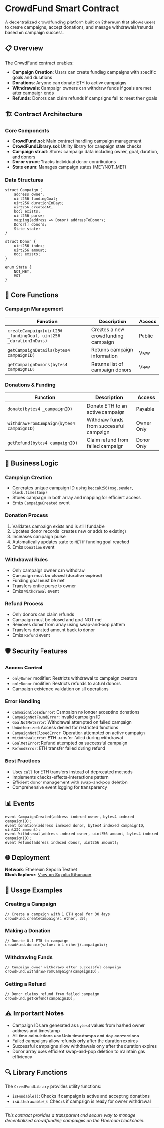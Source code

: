 # CrowdFund Smart Contract

A decentralized crowdfunding platform built on Ethereum that allows users to create campaigns, accept donations, and manage withdrawals/refunds based on campaign success.

## 📋 Overview

The CrowdFund contract enables:
- **Campaign Creation**: Users can create funding campaigns with specific goals and durations
- **Donations**: Anyone can donate ETH to active campaigns
- **Withdrawals**: Campaign owners can withdraw funds if goals are met after campaign ends
- **Refunds**: Donors can claim refunds if campaigns fail to meet their goals

## 🏗️ Contract Architecture

### Core Components

- **CrowdFund.sol**: Main contract handling campaign management
- **CrowdFundLibrary.sol**: Utility library for campaign state checks
- **Campaign struct**: Stores campaign data including owner, goal, duration, and donors
- **Donor struct**: Tracks individual donor contributions
- **State enum**: Manages campaign states (MET/NOT_MET)

### Data Structures

```solidity
struct Campaign {
    address owner;
    uint256 fundingGoal;
    uint256 durationInDays;
    uint256 createdAt;
    bool exists;
    uint256 purse;
    mapping(address => Donor) addressToDonors;
    Donor[] donors;
    State state;
}

struct Donor {
    uint256 index;
    uint256 amount;
    bool exists;
}

enum State {
    NOT_MET,
    MET
}
```

## 🔧 Core Functions

### Campaign Management

| Function | Description | Access |
|----------|-------------|---------|
| `createCampaign(uint256 _fundingGoal, uint256 _durationInDays)` | Creates a new crowdfunding campaign | Public |
| `getCampaignDetails(bytes4 campaignID)` | Returns campaign information | View |
| `getCampaignDonors(bytes4 campaignID)` | Returns list of campaign donors | View |

### Donations & Funding

| Function | Description | Access |
|----------|-------------|---------|
| `donate(bytes4 _campaignID)` | Donate ETH to an active campaign | Payable |
| `withdrawFromCampaign(bytes4 campaignID)` | Withdraw funds from successful campaign | Owner Only |
| `getRefund(bytes4 campaignID)` | Claim refund from failed campaign | Donor Only |

## 📜 Business Logic

### Campaign Creation
- Generates unique campaign ID using `keccak256(msg.sender, block.timestamp)`
- Stores campaign in both array and mapping for efficient access
- Emits `CampaignCreated` event

### Donation Process
1. Validates campaign exists and is still fundable
2. Updates donor records (creates new or adds to existing)
3. Increases campaign purse
4. Automatically updates state to `MET` if funding goal reached
5. Emits `Donation` event

### Withdrawal Rules
- Only campaign owner can withdraw
- Campaign must be closed (duration expired)
- Funding goal must be met
- Transfers entire purse to owner
- Emits `Withdrawal` event

### Refund Process
- Only donors can claim refunds
- Campaign must be closed and goal NOT met
- Removes donor from array using swap-and-pop pattern
- Transfers donated amount back to donor
- Emits `Refund` event

## 🛡️ Security Features

### Access Control
- `onlyOwner` modifier: Restricts withdrawal to campaign creators
- `onlyDonor` modifier: Restricts refunds to actual donors
- Campaign existence validation on all operations

### Error Handling
- `CampaignClosedError`: Campaign no longer accepting donations
- `CampaignNotFoundError`: Invalid campaign ID
- `GoalNotMetError`: Withdrawal attempted on failed campaign
- `UnAuthorized`: Access denied for restricted functions
- `CampaignNotClosedError`: Operation attempted on active campaign
- `WithdrawalError`: ETH transfer failed during withdrawal
- `GoalMetError`: Refund attempted on successful campaign
- `RefundError`: ETH transfer failed during refund

### Best Practices
- Uses `call` for ETH transfers instead of deprecated methods
- Implements checks-effects-interactions pattern
- Efficient donor management with swap-and-pop deletion
- Comprehensive event logging for transparency

## 📊 Events

```solidity
event CampaignCreated(address indexed owner, bytes4 indexed campaignID);
event Donation(address indexed donor, bytes4 indexed campaignID, uint256 amount);
event Withdrawal(address indexed owner, uint256 amount, bytes4 indexed campaignID);
event Refund(address indexed donor, uint256 amount);
```

## 🌐 Deployment

**Network**: Ethereum Sepolia Testnet  
**Block Explorer**: [View on Sepolia Etherscan](https://sepolia.etherscan.io/address/0x4943a769b8ec269b43140ece1db229d231f893e1)

## 📖 Usage Examples

### Creating a Campaign
```solidity
// Create a campaign with 1 ETH goal for 30 days
crowdFund.createCampaign(1 ether, 30);
```

### Making a Donation
```solidity
// Donate 0.1 ETH to campaign
crowdFund.donate{value: 0.1 ether}(campaignID);
```

### Withdrawing Funds
```solidity
// Campaign owner withdraws after successful campaign
crowdFund.withdrawFromCampaign(campaignID);
```

### Getting a Refund
```solidity
// Donor claims refund from failed campaign
crowdFund.getRefund(campaignID);
```

## ⚠️ Important Notes

- Campaign IDs are generated as `bytes4` values from hashed owner address and timestamp
- All time calculations use Unix timestamps and day conversions
- Failed campaigns allow refunds only after the duration expires
- Successful campaigns allow withdrawals only after the duration expires
- Donor array uses efficient swap-and-pop deletion to maintain gas efficiency

## 🔍 Library Functions

The `CrowdFundLibrary` provides utility functions:
- `isFundable()`: Checks if campaign is active and accepting donations
- `isWithdrawable()`: Checks if campaign is ready for owner withdrawal

---

*This contract provides a transparent and secure way to manage decentralized crowdfunding campaigns on the Ethereum blockchain.*